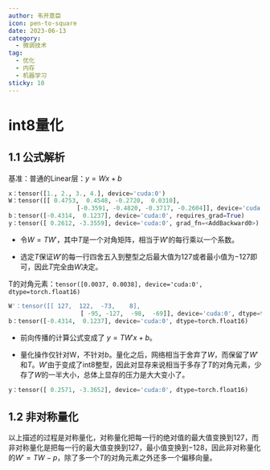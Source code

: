```yaml
---
author: 韦开意臣
icon: pen-to-square
date: 2023-06-13
category:
  - 微调技术
tag:
  - 优化
  - 内存
  - 机器学习
sticky: 10
---
```


# int8量化

## 1.1 公式解析

基准：普通的Linear层：$y=Wx+b$

```python
x：tensor([1., 2., 3., 4.], device='cuda:0')
W：tensor([[ 0.4753,  0.4548, -0.2720,  0.0310],
                   [-0.3591, -0.4820, -0.3717, -0.2604]], device='cuda:0',requires_grad=True)
b：tensor([-0.4314,  0.1237], device='cuda:0', requires_grad=True)
y：tensor([ 0.2612, -3.3559], device='cuda:0', grad_fn=<AddBackward0>)
```

* 令$W=TW'$，其中$T$是一个对角矩阵，相当于$W'$的每行乘以一个系数。

* 选定$T$保证$W'$的每一行四舍五入到整型之后最大值为$127$或者最小值为$-127$即可，因此$T$完全由$W$决定。

T的对角元素：`tensor([0.0037, 0.0038], device='cuda:0', dtype=torch.float16)`

```python
W'：tensor([[ 127,  122,  -73,    8],
                    [ -95, -127,  -98,  -69]], device='cuda:0', dtype=torch.int8)
b：tensor([-0.4314,  0.1237], device='cuda:0', dtype=torch.float16)
```

* 前向传播的计算公式变成了 $y=TW'x+b$。

* 量化操作仅针对W，不针对$b$。量化之后，网络相当于舍弃了$W$，而保留了$W'$和$T$。$W'$由于变成了int8整型，因此对显存来说相当于多存了$T$的对角元素，少存了$W$的一半大小，总体上显存的压力是大大变小了。

```python
y：tensor([ 0.2571, -3.3652], device='cuda:0', dtype=torch.float16)
```

## 1.2 非对称量化

以上描述的过程是对称量化，对称量化把每一行的绝对值的最大值变换到$127$，而非对称量化是把每一行的最大值变换到$127$，最小值变换到$-128$，因此非对称量化的$W'=TW-p$，除了多一个$T$的对角元素之外还多一个偏移向量。
